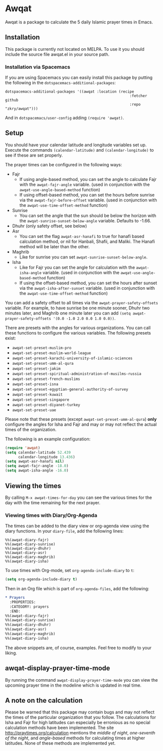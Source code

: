 # Awqat

Awqat is a package to calculate the 5 daily Islamic prayer times in Emacs.

## Installation

This package is currently not located on MELPA. To use it you should include the source file awqat.el in your source path.

### Installation via Spacemacs

If you are using Spacemacs you can easily install this package by putting the following in the `dotspacemacs-additional-packages`:

```
dotspacemacs-additional-packages '((awqat :location (recipe
                                                         :fetcher github
                                                         :repo "zkry/awqat")))
```

And in `dotspacemacs/user-config` adding `(require 'awqat)`.

## Setup

You should have your calendar latitude and longitude variables set up. Execute the commands `(calendar-latitude)` and `(calendar-longitude)` to see if these are set properly.

The prayer times can be configured in the following ways:
- Fajr
  - If using angle-based method, you can set the angle to calculate Fajr with the `awqat-fajr-angle` variable. (used in conjunction with the `awqat-use-angle-based-method` function)
  - If using offset-based method, you can set the hours before sunrise via the `awqat-fajr-before-offset` variable. (used in conjunction with the `awqat-use-time-offset-method` function)
- Sunrise
  - You can set the angle that the sun should be below the horizon with the `awqat-sunrise-sunset-below-angle` variable. Defaults to -1.66.
- Dhuhr (only safety offset, see below)
- Asr
  - You can set the flag `awqat-asr-hanafi` to true for hanafi based calculation method, or nil for Hanbali, Shafii, and Maliki. The Hanafi method will be later than the other.
- Maghrib
  - Like for sunrise you can set `awqat-sunrise-sunset-below-angle`.
- Isha
  - Like for Fajr you can set the angle for calculation with the `awqat-isha-angle` variable. (used in conjunction with the `awqat-use-angle-based-method` function)
  - If using the offset-based method, you can set the hours after sunset via the `awqat-isha-after-sunset` variable. (used in conjunction with the `awqat-use-time-offset-method` function)

You can add a safety offset to all times via the `awqat-prayer-safety-offsets` variable. For example, to have sunrise be one minute sooner, Dhuhr two minutes later, and Maghrib one minute later you can add `(setq awqat-prayer-safety-offsets '(0.0 -1.0 2.0 0.0 1.0 0.0))`.

There are presets with the angles for various organizations. You can call these
functions to configure the various variables. The following presets exist:
 
- `awqat-set-preset-muslim-pro`
- `awqat-set-preset-muslim-world-league`
- `awqat-set-preset-karachi-university-of-islamic-sciences`
- `awqat-set-preset-umm-al-qura`
- `awqat-set-preset-jakim`
- `awqat-set-preset-spiritual-administration-of-musilms-russia`
- `awqat-set-preset-french-muslims`
- `awqat-set-preset-isna`
- `awqat-set-preset-egyptian-general-authority-of-survey`
- `awqat-set-preset-kuwait`
- `awqat-set-preset-singapore`
- `awqat-set-preset-diyanet-turkey`
- `awqat-set-preset-uae`

Please note that these presets (except `awqat-set-preset-umm-al-qura`) **only** configure the angles for Isha and Fajr and may or may not reflect the actual times of the organization.

The following is an example configuration:
```lisp
(require 'awqat)
(setq calendar-latitude 52.439
      calendar-longitude 13.436)
(setq awqat-asr-hanafi nil)
(setq awqat-fajr-angle -18.0)
(setq awqat-isha-angle -16.0)
```

## Viewing the times

By calling `M-x awqat-times-for-day` you can see the various times for the day with the time remaining for the next prayer.

### Viewing times with Diary/Org-Agenda

The times can be added to the diary view or org-agenda view using the diary
functions.  In your `diary-file`, add the following lines:

```
%%(awqat-diary-fajr)
%%(awqat-diary-sunrise)
%%(awqat-diary-dhuhr)
%%(awqat-diary-asr)
%%(awqat-diary-maghrib)
%%(awqat-diary-isha)
```

To use times with Org-mode, set `org-agenda-include-diary` to `t`:

```lisp
(setq org-agenda-include-diary t)
```

Then in an Org file which is part of `org-agenda-files`, add the following:

```org
* Prayers
  :PROPERTIES:
  :CATEGORY: prayers
  :END:
%%(awqat-diary-fajr)
%%(awqat-diary-sunrise)
%%(awqat-diary-dhuhr)
%%(awqat-diary-asr)
%%(awqat-diary-maghrib)
%%(awqat-diary-isha)
```

The above snippets are, of course, examples.  Feel free to modify to your
liking.

## awqat-display-prayer-time-mode

By running the command `awqat-display-prayer-time-mode` you can view
the upcoming prayer time in the modeline which is updated in real time.

## A note on the calculation

Please be warned that this package may contain bugs and may not reflect the times of the particular organization that you follow. The calculations for Isha and Fajr for high latitudes can especially be erronious as no special calculation methods have been implemented. The site http://praytimes.org/calculation mentions the *middle of night*, *one-seventh of the night*, and *angle-based* methods for calculating times at higher latitudes. None of these methods are implemented yet.
